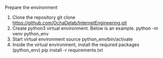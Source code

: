 Prepare the environment
1. Clone the repository
 git clone https://github.com/OchaDelab/InternetEngineering.git
2. Create python3 virtual environment. Below is an example.
 python -m venv python_env
3. Start virtual environment
 source python_env/bin/activate
4. Inside the virtual environment, install the required packages
 (python_env) pip install -r requirements.txt

